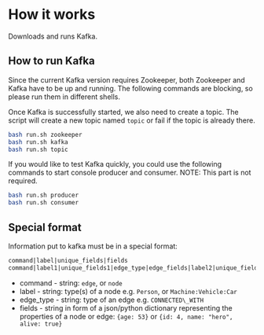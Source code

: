 # How it works

Downloads and runs Kafka.

## How to run Kafka

Since the current Kafka version requires Zookeeper, both Zookeeper and Kafka
have to be up and running. The following commands are blocking, so please run
them in different shells.

Once Kafka is successfully started, we also need to create a topic. The script
will create a new topic named `topic` or fail if the topic is already there.

```bash
bash run.sh zookeeper
bash run.sh kafka
bash run.sh topic
```

If you would like to test Kafka quickly, you could use the following commands
to start console producer and consumer. NOTE: This part is not required.

```bash
bash run.sh producer
bash run.sh consumer
```

## Special format

Information put to kafka must be in a special format:

```txt
command|label|unique_fields|fields
command|label1|unique_fields1|edge_type|edge_fields|label2|unique_fields2
```

- command - string: `edge`, or `node`
- label - string: type(s) of a node e.g. `Person`, or `Machine:Vehicle:Car`
- edge\_type - string: type of an edge e.g. `CONNECTED\_WITH`
- fields - string in form of a json/python dictionary representing the
         properties of a node or edge:
    `{age: 53}` or `{id: 4, name: "hero", alive: true}`
